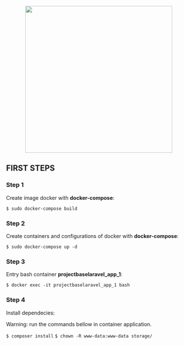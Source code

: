 <p align="center"><img src="https://res.cloudinary.com/dtfbvvkyp/image/upload/v1566331377/laravel-logolockup-cmyk-red.svg" width="400"></p>


## FIRST STEPS


### Step 1

Create image docker with **docker-compose**:

`$ sudo docker-compose build`

### Step 2

Create containers and configurations of docker with **docker-compose**:

`$ sudo docker-compose up -d`


### Step 3

Entry bash container **projectbaselaravel_app_1**:


`$ docker exec -it projectbaselaravel_app_1 bash`


### Step 4

Install dependecies:

Warning: run the commands bellow in container application.

`$ composer install`
`$ chown -R www-data:www-data storage/`
